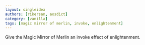 ```yaml
---
layout: singleidea
authors: [rikersan, aosdict]
category: [vanilla]
tags: [magic mirror of merlin, invoke, enlightenment]
---
```

Give the Magic Mirror of Merlin an invoke effect of enlightenment.
